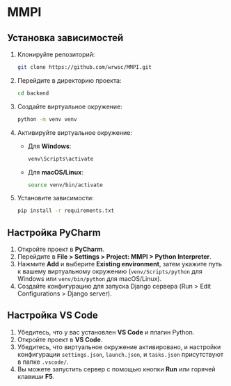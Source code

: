 # MMPI

## Установка зависимостей

1. Клонируйте репозиторий:
    ```bash
    git clone https://github.com/wrwsc/MMPI.git
    ```

2. Перейдите в директорию проекта:
    ```bash
    cd backend
    ```

3. Создайте виртуальное окружение:
    ```bash
    python -m venv venv
    ```

4. Активируйте виртуальное окружение:
    - Для **Windows**:
      ```bash
      venv\Scripts\activate
      ```
    - Для **macOS/Linux**:
      ```bash
      source venv/bin/activate
      ```

5. Установите зависимости:
    ```bash
    pip install -r requirements.txt
    ```

## Настройка PyCharm

1. Откройте проект в **PyCharm**.
2. Перейдите в **File > Settings > Project: MMPI > Python Interpreter**.
3. Нажмите **Add** и выберите **Existing environment**, затем укажите путь к вашему виртуальному окружению (`venv/Scripts/python` для Windows или `venv/bin/python` для macOS/Linux).
4. Создайте конфигурацию для запуска Django сервера (Run > Edit Configurations > Django server).

## Настройка VS Code

1. Убедитесь, что у вас установлен **VS Code** и плагин Python.
2. Откройте проект в **VS Code**.
3. Убедитесь, что виртуальное окружение активировано, и настройки конфигурации `settings.json`, `launch.json`, и `tasks.json` присутствуют в папке `.vscode/`.
4. Вы можете запустить сервер с помощью кнопки **Run** или горячей клавиши **F5**.


